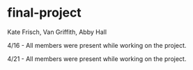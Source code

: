 # final-project
Kate Frisch, Van Griffith, Abby Hall

4/16 - All members were present while working on the project. 

4/21 - All members were present while working on the project. 
